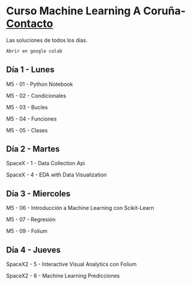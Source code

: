 # Curso Machine Learning A Coruña- [Contacto](mailto:cursomachinelearningacoruna@lubay.es)

Las soluciones de todos los días.
```bash
Abrir en google colab
```

## Día 1 - Lunes

M5 - 01 - Python Notebook

M5 - 02 - Condicionales

M5 - 03 - Bucles

M5 - 04 - Funciones

M5 - 05 - Clases

## Día 2 - Martes

SpaceX - 1 - Data Collection Api

SpaceX - 4 - EDA with Data Visualization

## Día 3 - Miercoles

M5 - 06 - Introducción a Machine Learning con Scikit-Learn

M5 - 07 - Regresión

M5 - 09 - Folium

## Día 4 - Jueves

SpaceX2 - 5 - Interactive Visual Analytics con Folium

SpaceX2 - 6 - Machine Learning Predicciones
